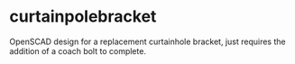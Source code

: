 curtainpolebracket
==================

OpenSCAD design for a replacement curtainhole bracket, 
just requires the addition of a coach bolt to complete.
